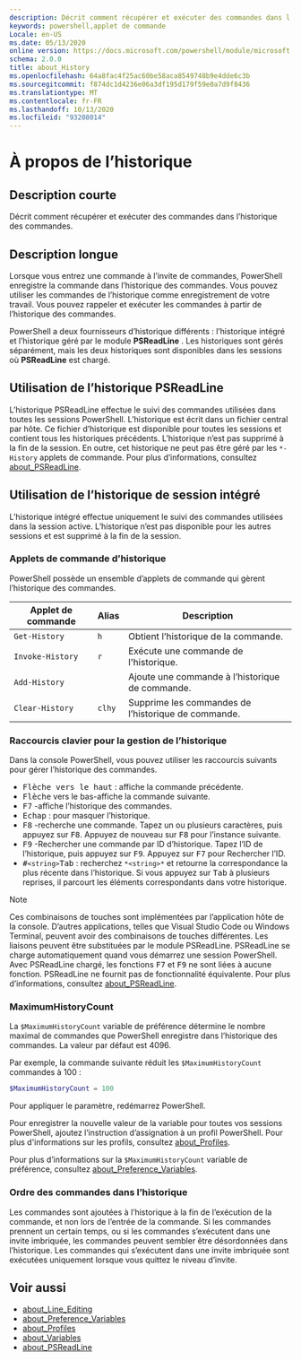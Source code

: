 ```yaml
---
description: Décrit comment récupérer et exécuter des commandes dans l’historique des commandes.
keywords: powershell,applet de commande
Locale: en-US
ms.date: 05/13/2020
online version: https://docs.microsoft.com/powershell/module/microsoft.powershell.core/about/about_history?view=powershell-5.1&WT.mc_id=ps-gethelp
schema: 2.0.0
title: about_History
ms.openlocfilehash: 64a8fac4f25ac60be58aca8549748b9e4dde6c3b
ms.sourcegitcommit: f874dc1d4236e06a3df195d179f59e0a7d9f8436
ms.translationtype: MT
ms.contentlocale: fr-FR
ms.lasthandoff: 10/13/2020
ms.locfileid: "93208014"
---
```

# <a name="about-history"></a>À propos de l’historique

## <a name="short-description"></a>Description courte
Décrit comment récupérer et exécuter des commandes dans l’historique des commandes.

## <a name="long-description"></a>Description longue

Lorsque vous entrez une commande à l’invite de commandes, PowerShell enregistre la commande dans l’historique des commandes. Vous pouvez utiliser les commandes de l’historique comme enregistrement de votre travail. Vous pouvez rappeler et exécuter les commandes à partir de l’historique des commandes.

PowerShell a deux fournisseurs d’historique différents : l’historique intégré et l’historique géré par le module **PSReadLine** . Les historiques sont gérés séparément, mais les deux historiques sont disponibles dans les sessions où **PSReadLine** est chargé.

## <a name="using-the-psreadline-history"></a>Utilisation de l’historique PSReadLine

L’historique PSReadLine effectue le suivi des commandes utilisées dans toutes les sessions PowerShell.
L’historique est écrit dans un fichier central par hôte. Ce fichier d’historique est disponible pour toutes les sessions et contient tous les historiques précédents. L’historique n’est pas supprimé à la fin de la session. En outre, cet historique ne peut pas être géré par les `*-History` applets de commande. Pour plus d’informations, consultez [about_PSReadLine](../../PSReadLine/About/about_PSReadLine.md).

## <a name="using-the-built-in-session-history"></a>Utilisation de l’historique de session intégré

L’historique intégré effectue uniquement le suivi des commandes utilisées dans la session active. L’historique n’est pas disponible pour les autres sessions et est supprimé à la fin de la session.

### <a name="history-cmdlets"></a>Applets de commande d’historique

PowerShell possède un ensemble d’applets de commande qui gèrent l’historique des commandes.

| Applet de commande           | Alias  | Description                                |
| ---------------- | ------ | ------------------------------------------ |
| `Get-History`    | `h`    | Obtient l’historique de la commande.                  |
| `Invoke-History` | `r`    | Exécute une commande de l'historique.     |
| `Add-History`    |        | Ajoute une commande à l’historique de commande.     |
| `Clear-History`  | `clhy` | Supprime les commandes de l’historique de commande. |

### <a name="keyboard-shortcuts-for-managing-history"></a>Raccourcis clavier pour la gestion de l’historique

Dans la console PowerShell, vous pouvez utiliser les raccourcis suivants pour gérer l’historique des commandes.

- <kbd>Flèche vers le haut</kbd> : affiche la commande précédente.
- <kbd>Flèche</kbd> vers le bas-affiche la commande suivante.
- <kbd>F7</kbd> -affiche l’historique des commandes.
- <kbd>Echap</kbd> : pour masquer l’historique.
- <kbd>F8</kbd> -recherche une commande. Tapez un ou plusieurs caractères, puis appuyez sur <kbd>F8</kbd>. Appuyez de nouveau sur <kbd>F8</kbd> pour l’instance suivante.
- <kbd>F9</kbd> -Rechercher une commande par ID d’historique. Tapez l’ID de l’historique, puis appuyez sur <kbd>F9</kbd>. Appuyez sur <kbd>F7</kbd> pour Rechercher l’ID.
- <kbd>#</kbd>`<string>`</kbd><kbd>Tab</kbd> : recherchez `*<string>*` et retourne la correspondance la plus récente dans l’historique. Si vous appuyez sur <kbd>Tab</kbd> à plusieurs reprises, il parcourt les éléments correspondants dans votre historique.

> [!NOTE]
> Ces combinaisons de touches sont implémentées par l’application hôte de la console. D’autres applications, telles que Visual Studio Code ou Windows Terminal, peuvent avoir des combinaisons de touches différentes. Les liaisons peuvent être substituées par le module PSReadLine. PSReadLine se charge automatiquement quand vous démarrez une session PowerShell.
> Avec PSReadLine chargé, les fonctions <kbd>F7</kbd> et <kbd>F9</kbd> ne sont liées à aucune fonction. PSReadLine ne fournit pas de fonctionnalité équivalente. Pour plus d’informations, consultez [about_PSReadLine](../../PSReadLine/About/about_PSReadLine.md).

### <a name="maximumhistorycount"></a>MaximumHistoryCount

La `$MaximumHistoryCount` variable de préférence détermine le nombre maximal de commandes que PowerShell enregistre dans l’historique des commandes. La valeur par défaut est
4096.

Par exemple, la commande suivante réduit les `$MaximumHistoryCount` commandes à 100 :

```powershell
$MaximumHistoryCount = 100
```

Pour appliquer le paramètre, redémarrez PowerShell.

Pour enregistrer la nouvelle valeur de la variable pour toutes vos sessions PowerShell, ajoutez l’instruction d’assignation à un profil PowerShell. Pour plus d'informations sur les profils, consultez [about_Profiles](about_Profiles.md).

Pour plus d’informations sur la `$MaximumHistoryCount` variable de préférence, consultez [about_Preference_Variables](about_Preference_Variables.md).

### <a name="order-of-commands-in-the-history"></a>Ordre des commandes dans l’historique

Les commandes sont ajoutées à l’historique à la fin de l’exécution de la commande, et non lors de l’entrée de la commande. Si les commandes prennent un certain temps, ou si les commandes s’exécutent dans une invite imbriquée, les commandes peuvent sembler être désordonnées dans l’historique. Les commandes qui s’exécutent dans une invite imbriquée sont exécutées uniquement lorsque vous quittez le niveau d’invite.

## <a name="see-also"></a>Voir aussi

- [about_Line_Editing](about_Line_Editing.md)
- [about_Preference_Variables](about_Preference_Variables.md)
- [about_Profiles](about_Profiles.md)
- [about_Variables](about_Variables.md)
- [about_PSReadLine](../../PSReadLine/About/about_PSReadLine.md)
